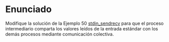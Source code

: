 # Enunciado

Modifique la solución de la Ejemplo 50 [stdin_sendrecv](/examples/mpi/stdin_sendrecv/) para que el proceso intermediario comparta los valores leídos de la entrada estándar con los demás procesos mediante comunicación colectiva.